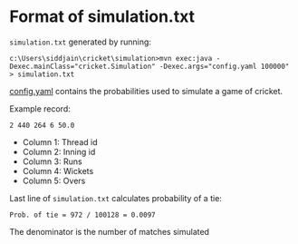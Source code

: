 # Format of simulation.txt

`simulation.txt` generated by running:
```
c:\Users\siddjain\cricket\simulation>mvn exec:java -Dexec.mainClass="cricket.Simulation" -Dexec.args="config.yaml 100000" > simulation.txt
```

[config.yaml](config.yaml) contains the probabilities used to simulate a game of cricket.

Example record:
```
2 440 264 6 50.0
```

* Column 1: Thread id
* Column 2: Inning id
* Column 3: Runs
* Column 4: Wickets
* Column 5: Overs

Last line of `simulation.txt` calculates probability of a tie:
```
Prob. of tie = 972 / 100128 = 0.0097 
```
The denominator is the number of matches simulated
